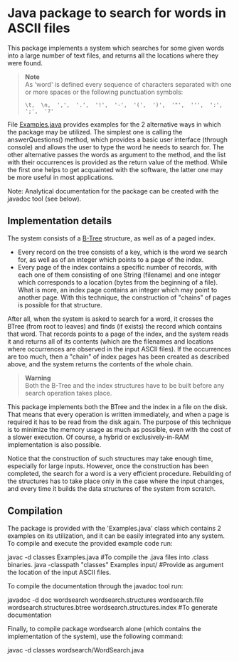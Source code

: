 # Java package to search for words in ASCII files
This package implements a system which searches for some given words into a large number of text files, and returns all the locations where they were found. 

> **Note**  
> As 'word' is defined every sequence of characters separated with one or more spaces or the following punctuation symbols:
> ```
> \t,  \n,  ',',  '.',  '!',  '-',  '(',  ')',  '"',  ''',  ':',  ';',  '?'
> ```

File [Examples.java](Examples.java) provides examples for the 2 alternative ways in which the package may be utilized. The simplest one is calling the answerQuestions() method, which provides a basic user interface (through console) and allows the user to type the word he needs to search for.
The other alternative passes the words as argument to the method, and the list with their occurrences is provided as the return value of the method. While the first one helps to get acquainted with the software, the latter one may be more useful in most applications.

Note: Analytical documentation for the package can be created with the javadoc tool (see below).

## Implementation details
The system consists of a [B-Tree](https://en.wikipedia.org/wiki/B-tree) structure, as well as of a paged index. 
- Every record on the tree consists of a key, which is the word we search for, as well as of an integer which points to a page of the index. 
- Every page of the index contains a specific number of records, with each one of them consisting of one String (filename) and one integer which corresponds to a location (bytes from the beginning of a file). What is more, an index page contains an integer which may point to another page. With this technique, the construction of "chains" of pages is possible for that structure.

After all, when the system is asked to search for a word, it crosses the BTree (from root to leaves) and finds (if exists) the record which contains that word. That records points to a page of the index, and the system reads it and returns all of its contents (which are the filenames and locations where occurrences are observed in the input ASCII files). If the occurrences are too much, then a "chain" of index pages has been created as described above, and the system returns the contents of the whole chain.

> **Warning**  
> Both the B-Tree and the index structures have to be built before any search operation takes place.

This package implements both the BTree and the index in a file on the disk. That means that every operation is written immediately, and when a page is required
it has to be read from the disk again. The purpose of this technique is to minimize the memory usage as much as possible, even with the cost of a slower execution. Of course,
a hybrid or exclusively-in-RAM implementation is also possible.

Notice that the construction of such structures may take enough time, especially for large inputs. However, once the construction has been completed, the search for
a word is a very efficient procedure. Rebuilding of the structures has to take place only in the case where the input changes, and every time it builds the data structures
of the system from scratch.

## Compilation
The package is provided with the 'Examples.java' class which contains 2 examples on its utilization, and it can be easily integrated into any system.
To compile and execute the provided example code run:

javac -d classes Examples.java #To compile the .java files into .class binaries.
java -classpath "classes" Examples input/ #Provide as argument the location of the input ASCII files.

To compile the documentation through the javadoc tool run:

javadoc -d doc wordsearch wordsearch.structures wordsearch.file wordsearch.structures.btree wordsearch.structures.index #To generate documentation

Finally, to compile package wordsearch alone (which contains the implementation of the system), use the following command:

javac -d classes wordsearch/WordSearch.java
